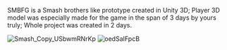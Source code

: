 SMBFG is a Smash brothers like prototype created in Unity 3D; Player 3D model was especially made for the game in the span of 3 days by yours truly; Whole project was created in 2 days.


![Smash_Copy_USbwmRNrKp](https://github.com/LeviSgorlon/SMBFG-Prototype/assets/31070124/ea81da60-f92b-4ab1-bf71-3f7f25621249)
![oedSaIFpcB](https://github.com/LeviSgorlon/SMBFG-Prototype/assets/31070124/7a547c22-e3e7-44f2-b8a7-d991e13fbcec)
